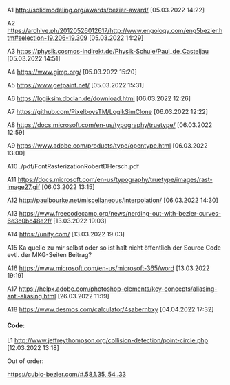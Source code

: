 A1 http://solidmodeling.org/awards/bezier-award/ [05.03.2022 14:22]

A2 https://archive.ph/20120526012617/http://www.engology.com/eng5bezier.htm#selection-19.206-19.309 [05.03.2022 14:29]

A3 https://physik.cosmos-indirekt.de/Physik-Schule/Paul_de_Casteljau [05.03.2022 14:51]

A4 https://www.gimp.org/ [05.03.2022 15:20]

A5 https://www.getpaint.net/ [05.03.2022 15:31]

A6 https://logiksim.dbclan.de/download.html [06.03.2022 12:26]

A7 https://github.com/PixelboysTM/LogikSimClone [06.03.2022 12:22]

A8 https://docs.microsoft.com/en-us/typography/truetype/ [06.03.2022 12:59]

A9 https://www.adobe.com/products/type/opentype.html [06.03.2022 13:00]

A10 ./pdf/FontRasterizationRobertDHersch.pdf

A11 https://docs.microsoft.com/en-us/typography/truetype/images/rast-image27.gif [06.03.2022 13:15]

A12 http://paulbourke.net/miscellaneous/interpolation/ [06.03.2022 14:30]

A13 https://www.freecodecamp.org/news/nerding-out-with-bezier-curves-6e3c0bc48e2f/ [13.03.2022 19:03]

A14 https://unity.com/ [13.03.2022 19:03]

A15 Ka quelle zu mir selbst oder so ist halt nicht öffentlich der Source Code evtl. der MKG-Seiten Beitrag?

A16 https://www.microsoft.com/en-us/microsoft-365/word [13.03.2022 19:19]

A17 https://helpx.adobe.com/photoshop-elements/key-concepts/aliasing-anti-aliasing.html [26.03.2022 11:19]

A18 https://www.desmos.com/calculator/4sabernbxy [04.04.2022 17:32]

#### Code:

L1 http://www.jeffreythompson.org/collision-detection/point-circle.php [12.03.2022 13:18]

Out of order:

https://cubic-bezier.com/#.58,1.35,.54,.33